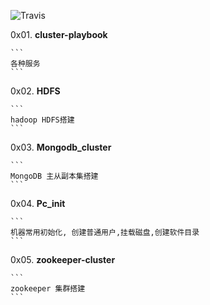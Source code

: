 
![Travis](https://img.shields.io/badge/ansible-v2.5.2-green.svg)







0x01. **cluster-playbook**

	```
	各种服务
	```

0x02. **HDFS**

	```
	hadoop HDFS搭建
	```

0x03. **Mongodb_cluster**

	```
	MongoDB 主从副本集搭建
	```

0x04. **Pc_init**

	```
	机器常用初始化, 创建普通用户,挂载磁盘,创建软件目录
	```
0x05. **zookeeper-cluster**

	```
	zookeeper 集群搭建
	```